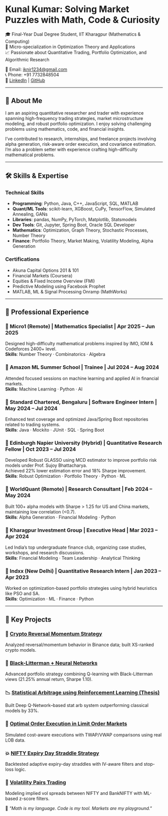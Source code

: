 # Kunal Kumar: Solving Market Puzzles with Math, Code & Curiosity

🎓 Final-Year Dual Degree Student, IIT Kharagpur (Mathematics & Computing)  
📌 Micro-specialization in Optimization Theory and Applications  
📈 Passionate about Quantitative Trading, Portfolio Optimization, and Algorithmic Research

📧 Email: iknir1234@gmail.com  
📞 Phone: +91 7732848504  
🔗 [LinkedIn](https://www.linkedin.com/in/kunal-kumar-9aa708200) | [GitHub](https://github.com/kunal14901)

---

## 🧠 About Me

I am an aspiring quantitative researcher and trader with experience spanning high-frequency trading strategies, market microstructure modeling, and robust portfolio optimization. I enjoy solving challenging problems using mathematics, code, and financial insights.

I’ve contributed to research, internships, and freelance projects involving alpha generation, risk-aware order execution, and covariance estimation. I’m also a problem setter with experience crafting high-difficulty mathematical problems.

---

## 🛠 Skills & Expertise

### Technical Skills

- **Programming**: Python, Java, C++, JavaScript, SQL, MATLAB  
- **Quant/ML Tools**: scikit-learn, XGBoost, CuPy, TensorFlow, Simulated Annealing, GANs  
- **Libraries**: pandas, NumPy, PyTorch, Matplotlib, Statsmodels  
- **Dev Tools**: Git, Jupyter, Spring Boot, Oracle SQL Developer  
- **Mathematics**: Optimization, Graph Theory, Stochastic Processes, Number Theory  
- **Finance**: Portfolio Theory, Market Making, Volatility Modeling, Alpha Generation

### Certifications

- Akuna Capital Options 201 & 101  
- Financial Markets (Coursera)  
- Equities & Fixed Income Overview (FMI)  
- Predictive Modeling using Facebook Prophet  
- MATLAB, ML & Signal Processing Onramp (MathWorks)

---

## 💼 Professional Experience

### 📌 Micro1 (Remote) | Mathematics Specialist | Apr 2025 – Jun 2025  
Designed high-difficulty mathematical problems inspired by IMO, IOM & Codeforces 2400+ level.  
**Skills**: Number Theory · Combinatorics · Algebra

### 📌 Amazon ML Summer School | Trainee | Jul 2024 – Aug 2024  
Attended focused sessions on machine learning and applied AI in financial markets.  
**Skills**: Machine Learning · Python · AI

### 📌 Standard Chartered, Bengaluru | Software Engineer Intern | May 2024 – Jul 2024  
Enhanced test coverage and optimized Java/Spring Boot repositories related to trading systems.  
**Skills**: Java · Mockito · JUnit · SQL · Spring Boot

### 📌 Edinburgh Napier University (Hybrid) | Quantitative Research Fellow | Oct 2023 – Jul 2024  
Developed Robust GLASSO using MCD estimator to improve portfolio risk models under Prof. Sujoy Bhattacharya.  
Achieved 22% lower estimation error and 18% Sharpe improvement.  
**Skills**: Robust Optimization · Portfolio Theory · Python · ML

### 📌 WorldQuant (Remote) | Research Consultant | Feb 2024 – May 2024  
Built 100+ alpha models with Sharpe > 1.25 for US and China markets, maintaining low correlation (<0.7).  
**Skills**: Alpha Generation · Financial Modeling · Python

### 📌 Kharagpur Investment Group | Executive Head | Mar 2023 – Apr 2024  
Led India’s top undergraduate finance club, organizing case studies, workshops, and research discussions.  
**Skills**: Financial Modeling · Team Leadership · Analytical Thinking

### 📌 Indxx (New Delhi) | Quantitative Research Intern | Jan 2023 – Apr 2023  
Worked on optimization-based portfolio strategies using hybrid heuristics like PSO and SA.  
**Skills**: Optimization · ML · Finance · Python

---

## 📂 Key Projects

### 🔁 [Crypto Reversal Momentum Strategy](https://github.com/kunal14901/crypto-reversal-momentum-analysis)  
Analyzed reversal/momentum behavior in Binance data; built XS-ranked crypto models.

### 🧠 [Black-Litterman + Neural Networks](https://github.com/kunal14901/kunal14901-black-litterman-neural-network)  
Advanced portfolio strategy combining Q-learning with Black-Litterman views (21.25% annual return, Sharpe 1.10).

### 📉 [Statistical Arbitrage using Reinforcement Learning (Thesis)](https://github.com/kunal14901/Statistical-Arbitrage-with-RL-Master-s-Thesis)  
Built Deep Q-Network–based stat arb system outperforming classical models by 33%.

### 🏦 [Optimal Order Execution in Limit Order Markets](https://github.com/kunal14901/Optimal-Order-Placement-in-Limit-Order-Markets)  
Simulated cost-aware executions with TWAP/VWAP comparisons using real LOB data.

### 💥 [NIFTY Expiry Day Straddle Strategy](https://github.com/kunal14901/Trading-Strategy-Intraday-expiry-straddle-nifty)  
Backtested adaptive expiry-day straddles with IV-aware filters and stop-loss logic.

### 🔄 [Volatility Pairs Trading](https://github.com/kunal14901/Volatility-Pairs-Trading)  
Modeling implied vol spreads between NIFTY and BankNIFTY with ML-based z-score filters.

🧠 *"Math is my language. Code is my tool. Markets are my playground."*

